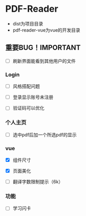 # PDF-Reader

- dist为项目目录
- pdf-reader-vue为vue的开发目录



## 重要BUG！IMPORTANT

- [ ] 刷新界面能看到其他用户的文件





### Login

- [ ] 风格搭配问题
- [ ] 登录显示账号未注册
- [ ] 验证码可以优化



### 个人主页

- [ ] 选中pdf后加一个所选pdf的显示



### vue

- [x] 组件尺寸
- [x] 页面美化
- [ ] 翻译字数限制提示（6k）



### 功能

- [ ] 学习闪卡